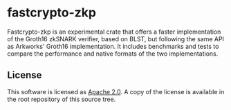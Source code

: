 # fastcrypto-zkp

Fastcrypto-zkp is an experimental crate that offers a faster implementation of the Groth16 zkSNARK
verifier, based on BLST, but following the same API as Arkworks' Groth16 implementation.
It includes benchmarks and tests to compare the performance and native formats of the two implementations.

## License
This software is licensed as [Apache 2.0](LICENSE). A copy of the license is available in the root 
repository of this source tree.
